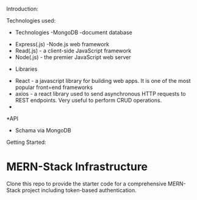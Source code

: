 Introduction: 



Technologies used:
* Technologies
 -MongoDB -document database
 - Express(.js) -Node.js web framework
 - Read(.js) - a client-side JavaScript framework
 - Node(.js) - the premier JavaScript web server

* Libraries
- React - a javascript library for building web apps. It is one of the most popular front=end frameworks
- axios - a react library used to send asynchronous HTTP requests to REST endpoints. Very useful to perform CRUD operations.
-

*API
- Schama via MongoDB

Getting Started: 




# MERN-Stack Infrastructure

Clone this repo to provide the starter code for a comprehensive MERN-Stack project including token-based authentication.